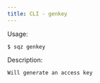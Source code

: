 ```yaml
---
title: CLI - genkey
---
```

 
 Usage: 

    $ sqz genkey 

 Description:

    Will generate an access key

